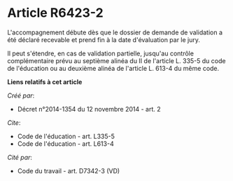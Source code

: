 # Article R6423-2

L'accompagnement débute dès que le dossier de demande de validation a été déclaré recevable et prend fin à la date
d'évaluation par le jury. 

Il peut s'étendre, en cas de validation partielle, jusqu'au contrôle complémentaire prévu au septième alinéa du II de
l'article L. 335-5 du code de l'éducation ou au deuxième alinéa de l'article L. 613-4 du même code.

**Liens relatifs à cet article**

_Créé par_:

  - Décret n°2014-1354 du 12 novembre 2014 - art. 2

_Cite_:

  - Code de l'éducation - art. L335-5
  - Code de l'éducation - art. L613-4

_Cité par_:

  - Code du travail - art. D7342-3 (VD)

